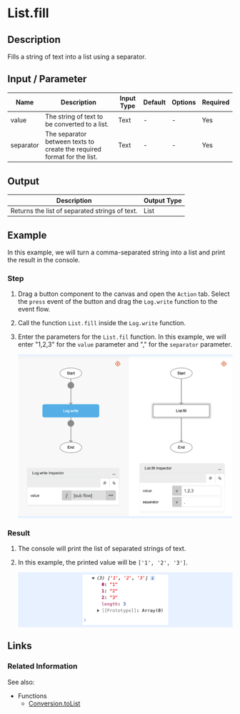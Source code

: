 # List.fill

## Description

Fills a string of text into a list using a separator.

## Input / Parameter

| Name | Description | Input Type | Default | Options | Required |
| ------ | ------ | ------ | ------ | ------ | ------ |
| value | The string of text to be converted to a list. | Text | - | - | Yes |
| separator | The separator between texts to create the required format for the list. | Text | - | - | Yes |

## Output

| Description | Output Type |
| ------ | ------ |
| Returns the list of separated strings of text. | List |

## Example

In this example, we will turn a comma-separated string into a list and print the result in the console.

### Step

1. Drag a button component to the canvas and open the `Action` tab. Select the `press` event of the button and drag the `Log.write` function to the event flow.
2. Call the function `List.fill` inside the `Log.write` function.
3. Enter the parameters for the `List.fil` function. In this example, we will enter "1,2,3" for the `value` parameter and "," for the `separator` parameter.

    <div style="display:flex; align-items:center; justify-content:center; background-color: #E7F1FF;">
        <img src="./fill-step-1.png"
        style="width: 100%; padding: 5px;"/>
    </div>

### Result

1. The console will print the list of separated strings of text.
2. In this example, the printed value will be `['1', '2', '3']`.

    <div style="display:flex; align-items:center; justify-content:center; background-color: #E7F1FF;">
        <img src="./fill-result-1.png"
        style="width: 40%; padding: 5px;"/>
    </div>

## Links

### Related Information

See also:

- Functions
    - [Conversion.toList](/document/client/2-5-actions-and-visual-logic/action-reference/react-native/Conversion/toList/toList.md)